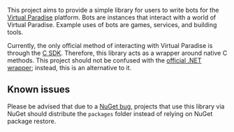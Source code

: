 This project aims to provide a simple library for users to write bots for the [Virtual Paradise](http://virtualparadise.org/) platform. Bots are instances that interact with a world of Virtual Paradise. Example uses of bots are games, services, and building tools.

Currently, the only official method of interacting with Virtual Paradise is through the [C SDK](http://dev.virtualparadise.org/). Therefore, this library acts as a wrapper around native C methods. This project should not be confused with the [official .NET wrapper](http://vpnet.codeplex.com/); instead, this is an alternative to it.

## Known issues
Please be advised that due to a [NuGet bug](http://nuget.codeplex.com/workitem/3135), projects that use this library via NuGet should distribute the `packages` folder instead of relying on NuGet package restore.